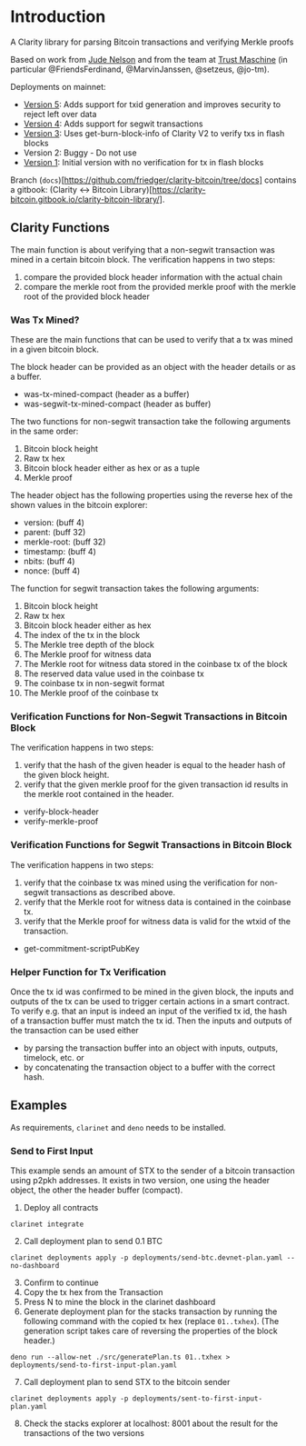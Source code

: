# Introduction

A Clarity library for parsing Bitcoin transactions and verifying Merkle proofs

Based on work from [Jude Nelson](https://github.com/jcnelson/clarity-bitcoin) and from the team at [Trust Maschine](https://github.com/Trust-Machines/stacks-sbtc/tree/main/sbtc-mini) (in particular @FriendsFerdinand, @MarvinJanssen, @setzeus, @jo-tm).

Deployments on mainnet:

- [Version 5](https://explorer.hiro.so/txid/0xfe25941d97a1b965b09699b622ec1d701997be62708dbac2e7a8c36a49e3e9bc?chain=mainnet): Adds support for txid generation and improves security to reject left over data
- [Version 4](https://explorer.hiro.so/txid/0x7442d23307f2d7e9ec67eb1d63d643321cdc8bb603a375888f9c1f5bed9fb5d8?chain=mainnet): Adds support for segwit transactions
- [Version 3](https://explorer.hiro.so/txid/0xd493b9ada8899be8773d3f55b21d300ef83ac5c0dd38c8a4dd52a295bd71d539?chain=mainnet): Uses get-burn-block-info of Clarity V2 to verify txs in flash blocks
- Version 2: Buggy - Do not use
- [Version 1](https://explorer.hiro.so/txid/0x8b112f2b50c1fa864997b7496aaad1e3940700309a3fdcc6c07f1c6f8b9cfb7b?chain=mainnet): Initial version with no verification for tx in flash blocks

Branch (`docs`)[https://github.com/friedger/clarity-bitcoin/tree/docs] contains a gitbook: (Clarity <-> Bitcoin Library)[https://clarity-bitcoin.gitbook.io/clarity-bitcoin-library/].

## Clarity Functions

The main function is about verifying that a non-segwit transaction was mined in a certain bitcoin block. The verification happens in two steps:

1. compare the provided block header information with the actual chain
2. compare the merkle root from the provided merkle proof with the merkle root of the provided block header

### Was Tx Mined?

These are the main functions that can be used to verify that a tx was mined in a given bitcoin block.

The block header can be provided as an object with the header details or as a buffer.

- was-tx-mined-compact (header as a buffer)
- was-segwit-tx-mined-compact (header as buffer)

The two functions for non-segwit transaction take the following arguments in the same order:

1. Bitcoin block height
2. Raw tx hex
3. Bitcoin block header either as hex or as a tuple
4. Merkle proof

The header object has the following properties using the reverse hex of the shown values in the bitcoin explorer:

- version: (buff 4)
- parent: (buff 32)
- merkle-root: (buff 32)
- timestamp: (buff 4)
- nbits: (buff 4)
- nonce: (buff 4)

The function for segwit transaction takes the following arguments:

1. Bitcoin block height
2. Raw tx hex
3. Bitcoin block header either as hex
4. The index of the tx in the block
5. The Merkle tree depth of the block
6. The Merkle proof for witness data
7. The Merkle root for witness data stored in the coinbase tx of the block
8. The reserved data value used in the coinbase tx
9. The coinbase tx in non-segwit format
10. The Merkle proof of the coinbase tx

### Verification Functions for Non-Segwit Transactions in Bitcoin Block

The verification happens in two steps:

1. verify that the hash of the given header is equal to the header hash of the given block height.
2. verify that the given merkle proof for the given transaction id results in the merkle root contained in the header.

- verify-block-header
- verify-merkle-proof

### Verification Functions for Segwit Transactions in Bitcoin Block

The verification happens in two steps:

1. verify that the coinbase tx was mined using the verification for non-segwit transactions as described above.
2. verify that the Merkle root for witness data is contained in the coinbase tx.
3. verify that the Merkle proof for witness data is valid for the wtxid of the transaction.

- get-commitment-scriptPubKey

### Helper Function for Tx Verification

Once the tx id was confirmed to be mined in the given block, the inputs and outputs of the tx can be used to trigger certain actions in a smart contract. To verify e.g. that an input is indeed an input of the verified tx id, the hash of a transaction buffer must match the tx id. Then the inputs and outputs of the transaction can be used either

- by parsing the transaction buffer into an object with inputs, outputs, timelock, etc. or
- by concatenating the transaction object to a buffer with the correct hash.

## Examples

As requirements, `clarinet` and `deno` needs to be installed.

### Send to First Input

This example sends an amount of STX to the sender of a bitcoin transaction using p2pkh addresses. It exists in two version, one using the header object, the other the header buffer (compact).

1. Deploy all contracts

```
clarinet integrate
```

2. Call deployment plan to send 0.1 BTC

```
clarinet deployments apply -p deployments/send-btc.devnet-plan.yaml --no-dashboard
```

3. Confirm to continue
4. Copy the tx hex from the Transaction
5. Press N to mine the block in the clarinet dashboard
6. Generate deployment plan for the stacks transaction by running the following command with the copied tx hex (replace `01..txhex`). (The generation script takes care of reversing the properties of the block header.)

```
deno run --allow-net ./src/generatePlan.ts 01..txhex > deployments/send-to-first-input-plan.yaml
```

7. Call deployment plan to send STX to the bitcoin sender

```
clarinet deployments apply -p deployments/sent-to-first-input-plan.yaml
```

8.  Check the stacks explorer at localhost: 8001 about the result for the transactions of the two versions
